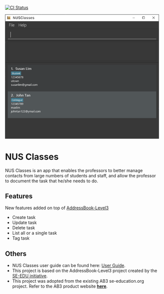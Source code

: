 [![CI Status](https://github.com/AY2122S2-CS2103T-T12-4/tp/workflows/Java%20CI/badge.svg)](https://github.com/AY2122S2-CS2103T-T12-4/tp/actions)

![Ui](docs/images/Ui.png)

# NUS Classes
NUS Classes is an app that enables the professors to better manage contacts from large numbers of students and staff, 
and allow the professor to document the task that he/she needs to do.

## Features

New features added on top of [AddressBook-Level3](https://se-education.org/addressbook-level3/)
* Create task
* Update task
* Delete task
* List all or a single task
* Tag task

## Others

* NUS Classes user guide can be found here: [User Guide](https://ay2122s2-cs2103t-t12-4.github.io/tp/UserGuide.html).
* This project is based on the AddressBook-Level3 project created by the [SE-EDU initiative](https://se-education.org).
* This project was adopted from the existing AB3 se-education.org project. Refer to the AB3 product website **[here](https://se-education.org/addressbook-level3/)**.
